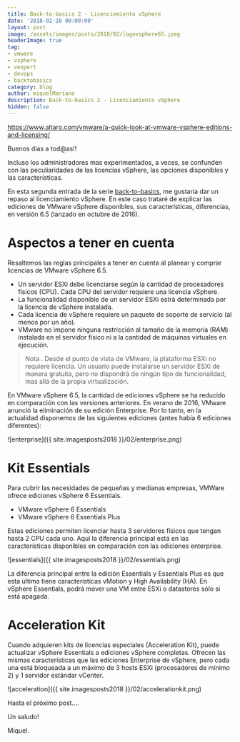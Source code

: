 ```yaml
---
title: Back-to-basics 2 - Licenciemiento vSphere
date: '2018-02-28 00:00:00'
layout: post
image: /assets/images/posts/2018/02/logovsphere65.jpeg
headerImage: true
tag:
- vmware
- vsphere
- vexpert
- devops
- backtobasics
category: blog
author: miquelMariano
description: Back-to-basics 2 - Licenciamiento vSphere
hidden: false
---
```


https://www.altaro.com/vmware/a-quick-look-at-vmware-vsphere-editions-and-licensing/

Buenos dias a tod@as!!

Incluso los administradores mas experimentados, a veces, se confunden con las peculiaridades de las licencias vSphere, las opciones disponibles y las características.

En esta segunda entrada de la serie [back-to-basics](https://miquelmariano.github.io/tags/#backtobasics), me gustaria dar un repaso al licenciamiento vSphere. En este caso trataré de explicar las ediciones de VMware vSphere disponibles, sus características, diferencias, en versión 6.5 (lanzado en octubre de 2016).

# Aspectos a tener en cuenta
Resaltemos las reglas principales a tener en cuenta al planear y comprar licencias de VMware vSphere 6.5.

+ Un servidor ESXi debe licenciarse según la cantidad de procesadores físicos (CPU). Cada CPU del servidor requiere una licencia vSphere.
+ La funcionalidad disponible de un servidor ESXi estrá determinada por la licencia de vSphere instalada.
+ Cada licencia de vSphere requiere un paquete de soporte de servicio (al menos por un año).
+ VMware no impone ninguna restricción al tamaño de la memoria (RAM) instalada en el servidor físico ni a la cantidad de máquinas virtuales en ejecución.

> Nota . Desde el punto de vista de VMware, la plataforma ESXi no requiere licencia. Un usuario puede instalarse un servidor ESXi de manera gratuita, pero no dispondrá de ningún tipo de funcionalidad, mas allá de la propia virtualización.

En VMware vSphere 6.5, la cantidad de ediciones vSphere se ha reducido en comparación con las versiones anteriores. En verano de 2016, VMware anunció la eliminación de su edición Enterprise. Por lo tanto, en la actualidad disponemos de las siguientes ediciones (antes había 6 ediciones diferentes):

![enterprise]({{ site.imagesposts2018 }}/02/enterprise.png)

# Kit Essentials

Para cubrir las necesidades de pequeñas y medianas empresas, VMWare ofrece ediciones vSphere 6 Essentials.

+ VMware vSphere 6 Essentials
+ VMware vSphere 6 Essentials Plus

Estas ediciones permiten licenciar hasta 3 servidores físicos que tengan hasta 2 CPU cada uno. Aquí la diferencia principal está en las características disponibles en comparación con las ediciones enterprise.

![essentials]({{ site.imagesposts2018 }}/02/essentials.png)

La diferencia principal entre la edición Essentials y Essentials Plus es que esta última tiene características vMotion y High Availability (HA). En vSphere Essentials, podrá mover una VM entre ESXi o datastores sólo si está apagada.

# Acceleration Kit

Cuando adquieren kits de licencias especiales (Acceleration Kit), puede actualizar vSphere Essentials a ediciones vSphere completas. Ofrecen las mismas características que las ediciones Enterprise de vSphere, pero cada una está bloqueada a un máximo de 3 hosts ESXi (procesadores de mínimo 2) y 1 servidor estándar vCenter.

![acceleration]({{ site.imagesposts2018 }}/02/accelerationkit.png)


Hasta el próximo post....

Un saludo!

Miquel.


